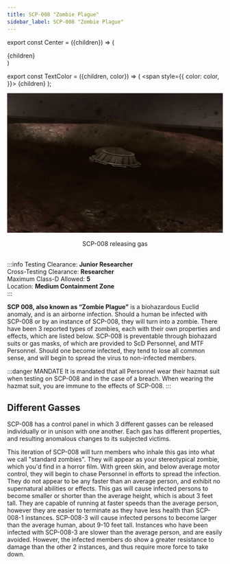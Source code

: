 ```yaml
---
title: SCP-008 "Zombie Plague"
sidebar_label: SCP-008 "Zombie Plague"
---
```


export const Center = ({children}) => (
   <div
      style={{
         "textAlign": "center"
      }}>
      {children}
   </div>
)

export const TextColor = ({children, color}) => (
<span
style={{
      color: color,
    }}>
{children}
</span>
);


<div style={{textAlign: 'center'}}>

![image](../../images/SCP-008.png)

</div>
<Center>SCP-008 releasing gas</Center>

<br />

:::info
Testing Clearance: <TextColor color="#735cff">**Junior Researcher**</TextColor> <br />
Cross-Testing Clearance: <TextColor color="#735cff">**Researcher**</TextColor> <br />
Maximum Class-D Allowed: <TextColor color="#FF6A00">**5**</TextColor> <br />
Location: <TextColor color="#ffd139">**Medium Containment Zone**</TextColor> <br />
:::

**SCP 008, also known as “Zombie Plague”** is a biohazardous Euclid anomaly, and is an airborne infection. Should a human be infected with SCP-008 or by an instance of SCP-008, they will turn into a zombie. There have been 3 reported types of zombies, each with their own properties and effects, which are listed below. SCP-008 is preventable through biohazard suits or gas masks, of which are provided to ScD Personnel, and MTF Personnel. Should one become infected, they tend to lose all common sense, and will begin to spread the virus to non-infected members.&#x20;

:::danger MANDATE
It is mandated that all Personnel wear their hazmat suit when testing on SCP-008 and in the case of a breach. When wearing the hazmat suit, you are immune to the effects of SCP-008.
:::

## Different Gasses

SCP-008 has a control panel in which 3 different gasses can be released individually or in unison with one another. Each gas has different properties, and resulting anomalous changes to its subjected victims.

<Tabs>
<TabItem value="SCP-008-1" label="SCP-008-1" default>
This iteration of SCP-008 will turn members who inhale this gas into what we call "standard zombies". They will appear as your stereotypical zombie, which you'd find in a horror film. With green skin, and below average motor control, they will begin to chase Personnel in efforts to spread the infection. They do not appear to be any faster than an average person, and exhibit no supernatural abilities or effects.
</TabItem>

<TabItem value="SCP-008-2" label="SCP-008-2" default>
This gas will cause infected persons to become smaller or shorter than the average height, which is about 3 feet tall. They are capable of running at faster speeds than the average person, however they are easier to terminate as they have less health than SCP-008-1 instances.&#x20;
</TabItem>

<TabItem value="SCP-008-3" label="SCP-008-3" default>
SCP-008-3 will cause infected persons to become larger than the average human, about 9-10 feet tall. Instances who have been infected with SCP-008-3 are slower than the average person, and are easily avoided. However, the infected members do show a greater resistance to damage than the other 2 instances, and thus require more force to take down.
</TabItem>
</Tabs>

